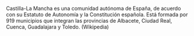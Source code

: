 Castilla-La Mancha es una comunidad autónoma de España, de acuerdo con su Estatuto de Autonomía y la Constitución española. Está formada por 919 municipios que integran las provincias de Albacete, Ciudad Real, Cuenca, Guadalajara y Toledo. (Wikipedia)
